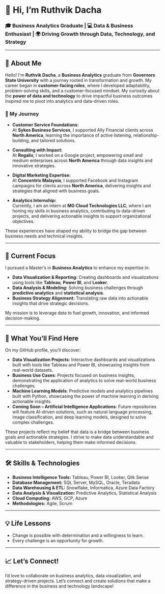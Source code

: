 # 👋 Hi, I’m Ruthvik Dacha  

### 🎓 Business Analytics Graduate | 💻 Data & Business Enthusiast | 🌍 Driving Growth through Data, Technology, and Strategy  

---

## 🌟 About Me  

Hello! I'm **Ruthvik Dacha**, a **Business Analytics** graduate from **Governors State University** with a journey rooted in transformation and growth. My career began in **customer-facing roles**, where I developed adaptability, problem-solving skills, and a customer-focused mindset. My curiosity about the **power of data and technology** to drive impactful business outcomes inspired me to pivot into analytics and data-driven roles.  


### 📖 My Journey  


- **Customer Service Foundations:**  
  At **Sykes Business Services**, I supported Ally Financial clients across **North America**, learning the importance of active listening, relationship-building, and tailored solutions.

- **Consulting with Impact:**  
  At **Regalix**, I worked on a Google project, empowering small and medium enterprises across **North America** through data insights and innovative strategies.

- **Digital Marketing Expertise:**  
  At **Concentrix Malaysia**, I supported Facebook and Instagram campaigns for clients across **North America**, delivering insights and strategies that aligned with business goals.

- **Analytics Internship:**  
  Currently, I am an intern at **MG Cloud Technologies LLC**, where I am honing my skills in business analytics, contributing to data-driven projects, and delivering actionable insights to support organizational objectives.

These experiences have shaped my ability to bridge the gap between business needs and technical insights.

---

## 🎯 Current Focus  

I pursued a Master’s in **Business Analytics** to enhance my expertise in:  
- **Data Visualization & Reporting:** Creating dashboards and visualizations using tools like **Tableau**, **Power BI**, and **Looker**.  
- **Data Analysis & Modeling:** Solving business challenges through **predictive analytics** and **statistical analysis**.  
- **Business Strategy Alignment:** Translating raw data into actionable insights that drive strategic decisions.  

My mission is to leverage data to fuel growth, innovation, and informed decision-making.  

---

## 💼 What You’ll Find Here  

On my GitHub profile, you’ll discover:

- **Data Visualization Projects**: Interactive dashboards and visualizations built with tools like Tableau and Power BI, showcasing insights from real-world datasets.  
- **Business Use Cases**: Projects focused on business insights, demonstrating the application of analytics to solve real-world business challenges.  
- **Machine Learning Models**: Predictive models and analytics pipelines built with Python, showcasing the power of machine learning in deriving actionable insights.  
- **Coming Soon – Artificial Intelligence Applications**: Future repositories will feature AI-driven solutions, such as natural language processing, image classification, and deep learning models, designed to solve complex challenges.  

These projects reflect my belief that data is a bridge between business goals and actionable strategies. I strive to make data understandable and valuable to stakeholders, helping them make informed decisions.


---

## 🛠️ Skills & Technologies  

- **Business Intelligence Tools:** Tableau, Power BI, Looker, Qlik Sense  
- **Database Management:** SQL Server, MySQL, Oracle, Teradata  
- **Data Warehousing & ETL:** Snowflake, Informatica, Azure Data Factory  
- **Data Analysis & Visualization:** Predictive Analytics, Statistical Analysis  
- **Cloud Computing:** AWS, GCP, Azure  
- **Methodologies:** Agile, Scrum  

---

## 💡 Life Lessons  

- Change is possible with determination and a willingness to learn.  
- Every challenge is an opportunity for growth.  

---

## 📈 Let’s Connect!  

I’d love to collaborate on business analytics, data visualization, and strategy-driven projects. Let’s connect and create solutions that make a difference in the business and technology landscape!  

